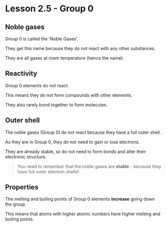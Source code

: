 # Lesson 2.5 - Group 0

## Noble gases

Group 0 is called the 'Noble Gases'.

They get this name because they do not react with any other substances.

They are all gases at room temperature (hence the name).

## Reactivity

Group 0 elements do not react.

This means they do not form compounds with other elements.

They also rarely bond together to form molecules.

## Outer shell

The noble gases (Group 0) do not react because they have a full outer shell.

As they are in Group 0, they do not need to gain or lose electrons.

They are already stable, so do not need to form bonds and alter their electronic structure.

> You need to remember that the noble gases are **stable** - because they have full outer electron shells!

## Properties

The melting and boiling points of Group 0 elements **increase** going down the group.

This means that atoms with higher atomic numbers have higher melting and boiling points.
